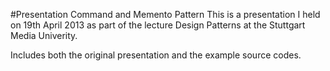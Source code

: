#Presentation Command and Memento Pattern
This is a presentation I held on 19th April 2013 as part of the lecture Design Patterns at the Stuttgart Media Univerity.  

Includes both the original presentation and the example source codes.